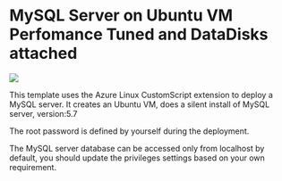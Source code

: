 # MySQL Server on Ubuntu VM Perfomance Tuned and DataDisks attached

<a href="https://portal.azure.com/#create/Microsoft.Template/uri/https%3A%2F%2Fraw.githubusercontent.com%2FAzure%2Fazure-quickstart-templates%2Fmaster%2Fmysql-standalone-server-ubuntu%2Fazuredeploy.json" target="_blank"><img src="http://azuredeploy.net/deploybutton.png"/></a>

This template uses the Azure Linux CustomScript extension to deploy a MySQL server. It creates an Ubuntu VM, does a silent install of MySQL server, version:5.7

The root password is defined by yourself during the deployment.

The MySQL server database can be accessed only from localhost by default, you should update the privileges settings based on your own requirement.
